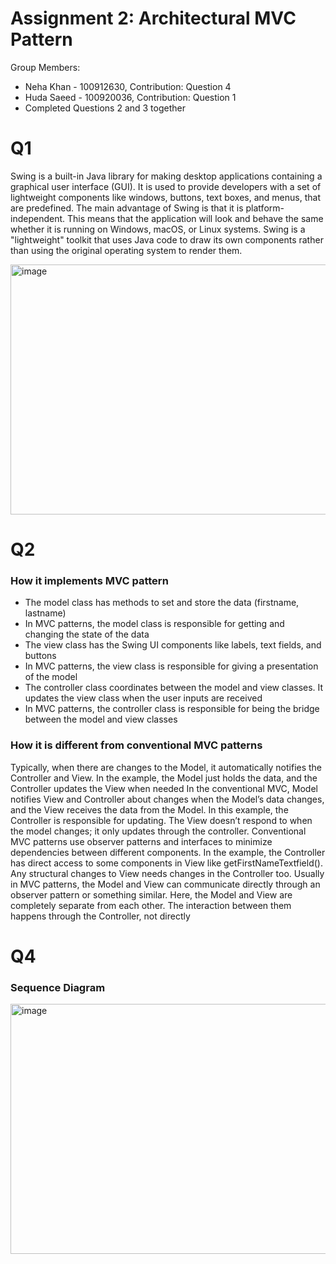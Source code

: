 # Assignment 2: Architectural MVC Pattern
Group Members:
- Neha Khan - 100912630, Contribution: Question 4
- Huda Saeed - 100920036, Contribution: Question 1
- Completed Questions 2 and 3 together

# Q1
Swing is a built-in Java library for making desktop applications containing a graphical user interface (GUI). It is used to provide developers with a set of lightweight components like windows, buttons, text boxes, and menus, that are predefined. The main advantage of Swing is that it is platform-independent. This means that the application will look and behave the same whether it is running on Windows, macOS, or Linux systems. Swing is a "lightweight" toolkit that uses Java code to draw its own components rather than using the original operating system to render them.

<img width="661" height="400" alt="image" src="https://github.com/user-attachments/assets/b00c6744-f712-47ce-8e13-5e0cac76e68e" />


# Q2
### How it implements MVC pattern
- The model class has methods to set and store the data (firstname, lastname)
- In MVC patterns, the model class is responsible for getting and changing the state of the data
- The view class has the Swing UI components like labels, text fields, and buttons
- In MVC patterns, the view class is responsible for giving a presentation of the model
- The controller class coordinates between the model and view classes. It updates the view class when the user inputs are received
- In MVC patterns, the controller class is responsible for being the bridge between the model and view classes

### How it is different from conventional MVC patterns
Typically, when there are changes to the Model, it automatically notifies the Controller and View. In the example, the Model just holds the data, and the Controller updates the View when needed
In the conventional MVC, Model notifies View and Controller about changes when the Model’s data changes, and the View receives the data from the Model. In this example, the Controller is responsible for updating. The View doesn’t respond to when the model changes; it only updates through the controller. 
Conventional MVC patterns use observer patterns and interfaces to minimize dependencies between different components. In the example, the Controller has direct access to some components in View like getFirstNameTextfield(). Any structural changes to View needs changes in the Controller too.
Usually in MVC patterns, the Model and View can communicate directly through an observer pattern or something similar. Here, the Model and View are completely separate from each other. The interaction between them happens through the Controller, not directly

# Q4
### Sequence Diagram
<img width="589" height="400" alt="image" src="https://github.com/user-attachments/assets/9628717d-f647-4aa8-b36c-61218888f893" />



